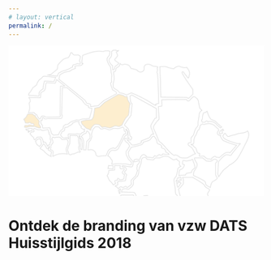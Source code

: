 ```yaml
---
# layout: vertical
permalink: /
---
```


<div class="container">
<img class="background" src="images/kaartback5.jpg">
<div class="row">
<div class="col-12 boven">
<h1>Ontdek de branding van vzw DATS <br> Huisstijlgids 2018</h1>
</div>
</div>
</div>